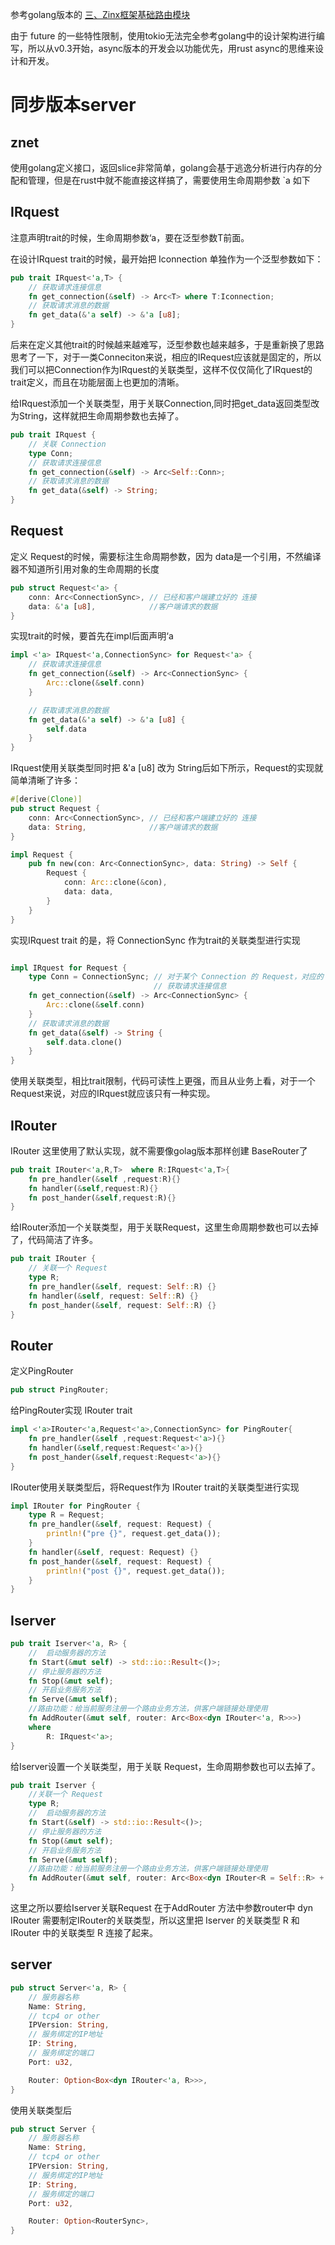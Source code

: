参考golang版本的 [三、Zinx框架基础路由模块](https://www.kancloud.cn/aceld/zinx/1960215)


由于 future 的一些特性限制，使用tokio无法完全参考golang中的设计架构进行编写，所以从v0.3开始，async版本的开发会以功能优先，用rust async的思维来设计和开发。

# 同步版本server

## znet
使用golang定义接口，返回slice非常简单，golang会基于逃逸分析进行内存的分配和管理，但是在rust中就不能直接这样搞了，需要使用生命周期参数 `a 如下

## IRquest

注意声明trait的时候，生命周期参数‘a，要在泛型参数T前面。

在设计IRquest trait的时候，最开始把 Iconnection 单独作为一个泛型参数如下：

```rust
pub trait IRquest<'a,T> {
    // 获取请求连接信息
    fn get_connection(&self) -> Arc<T> where T:Iconnection;
    // 获取请求消息的数据
    fn get_data(&'a self) -> &'a [u8];
}
```

后来在定义其他trait的时候越来越难写，泛型参数也越来越多，于是重新换了思路思考了一下，对于一类Conneciton来说，相应的IRequest应该就是固定的，所以我们可以把Connection作为IRquest的关联类型，这样不仅仅简化了IRquest的trait定义，而且在功能层面上也更加的清晰。

给IRquest添加一个关联类型，用于关联Connection,同时把get_data返回类型改为String，这样就把生命周期参数也去掉了。
```rust
pub trait IRquest {
    // 关联 Connection
    type Conn;
    // 获取请求连接信息
    fn get_connection(&self) -> Arc<Self::Conn>;
    // 获取请求消息的数据
    fn get_data(&self) -> String;
}
```

## Request

定义 Request的时候，需要标注生命周期参数，因为 data是一个引用，不然编译器不知道所引用对象的生命周期的长度
```rust
pub struct Request<'a> {
    conn: Arc<ConnectionSync>, // 已经和客户端建立好的 连接
    data: &'a [u8],            //客户端请求的数据
}
```

实现trait的时候，要首先在impl后面声明‘a
```rust
impl <'a> IRquest<'a,ConnectionSync> for Request<'a> {
    // 获取请求连接信息
    fn get_connection(&self) -> Arc<ConnectionSync> {
        Arc::clone(&self.conn)
    }

    // 获取请求消息的数据
    fn get_data(&'a self) -> &'a [u8] {
        self.data
    }
}
```

IRquest使用关联类型同时把 &'a [u8] 改为 String后如下所示，Request的实现就简单清晰了许多：
```rust
#[derive(Clone)]
pub struct Request {
    conn: Arc<ConnectionSync>, // 已经和客户端建立好的 连接
    data: String,              //客户端请求的数据
}

impl Request {
    pub fn new(con: Arc<ConnectionSync>, data: String) -> Self {
        Request {
            conn: Arc::clone(&con),
            data: data,
        }
    }
}
```
实现IRquest trait 的是，将 ConnectionSync 作为trait的关联类型进行实现
```rust

impl IRquest for Request {
    type Conn = ConnectionSync; // 对于某个 Connection 的 Request，对应的 IRquest 只有一种比较合理
                                // 获取请求连接信息
    fn get_connection(&self) -> Arc<ConnectionSync> {
        Arc::clone(&self.conn)
    }
    // 获取请求消息的数据
    fn get_data(&self) -> String {
        self.data.clone()
    }
}
```
使用关联类型，相比trait限制，代码可读性上更强，而且从业务上看，对于一个Request来说，对应的IRquest就应该只有一种实现。


## IRouter

IRouter 这里使用了默认实现，就不需要像golag版本那样创建 BaseRouter了
```rust
pub trait IRouter<'a,R,T>  where R:IRquest<'a,T>{
    fn pre_handler(&self ,request:R){}
    fn handler(&self,request:R){}
    fn post_hander(&self,request:R){}
}
```

给IRouter添加一个关联类型，用于关联Request，这里生命周期参数也可以去掉了，代码简洁了许多。
```rust
pub trait IRouter {
    // 关联一个 Request
    type R;
    fn pre_handler(&self, request: Self::R) {}
    fn handler(&self, request: Self::R) {}
    fn post_hander(&self, request: Self::R) {}
}
```

## Router

定义PingRouter
```rust
pub struct PingRouter;
```

给PingRouter实现 IRouter trait
```rust
impl <'a>IRouter<'a,Request<'a>,ConnectionSync> for PingRouter{
    fn pre_handler(&self ,request:Request<'a>){}
    fn handler(&self,request:Request<'a>){}
    fn post_hander(&self,request:Request<'a>){}
}
```

IRouter使用关联类型后，将Request作为 IRouter trait的关联类型进行实现
```rust
impl IRouter for PingRouter {
    type R = Request;
    fn pre_handler(&self, request: Request) {
        println!("pre {}", request.get_data());
    }
    fn handler(&self, request: Request) {}
    fn post_hander(&self, request: Request) {
        println!("post {}", request.get_data());
    }
}
```


## Iserver 

```rust
pub trait Iserver<'a, R> {
    //  启动服务器的方法
    fn Start(&mut self) -> std::io::Result<()>;
    // 停止服务器的方法
    fn Stop(&mut self);
    // 开启业务服务方法
    fn Serve(&mut self);
    //路由功能：给当前服务注册一个路由业务方法，供客户端链接处理使用
    fn AddRouter(&mut self, router: Arc<Box<dyn IRouter<'a, R>>>)
    where
        R: IRquest<'a>;
}
```

给Iserver设置一个关联类型，用于关联 Request，生命周期参数也可以去掉了。
```rust
pub trait Iserver {
    //关联一个 Request
    type R;
    //  启动服务器的方法
    fn Start(&self) -> std::io::Result<()>;
    // 停止服务器的方法
    fn Stop(&mut self);
    // 开启业务服务方法
    fn Serve(&mut self);
    //路由功能：给当前服务注册一个路由业务方法，供客户端链接处理使用
    fn AddRouter(&mut self, router: Arc<Box<dyn IRouter<R = Self::R> + Send + Sync>>);
}
```
这里之所以要给Iserver关联Request 在于AddRouter 方法中参数router中 dyn IRouter 需要制定IRouter的关联类型，所以这里把 Iserver 的关联类型 R 和 IRouter 中的关联类型 R 连接了起来。

## server

```rust
pub struct Server<'a, R> {
    // 服务器名称
    Name: String,
    // tcp4 or other
    IPVersion: String,
    // 服务绑定的IP地址
    IP: String,
    // 服务绑定的端口
    Port: u32,

    Router: Option<Box<dyn IRouter<'a, R>>>,
}
```

使用关联类型后
```rust
pub struct Server {
    // 服务器名称
    Name: String,
    // tcp4 or other
    IPVersion: String,
    // 服务绑定的IP地址
    IP: String,
    // 服务绑定的端口
    Port: u32,

    Router: Option<RouterSync>,
}
```
